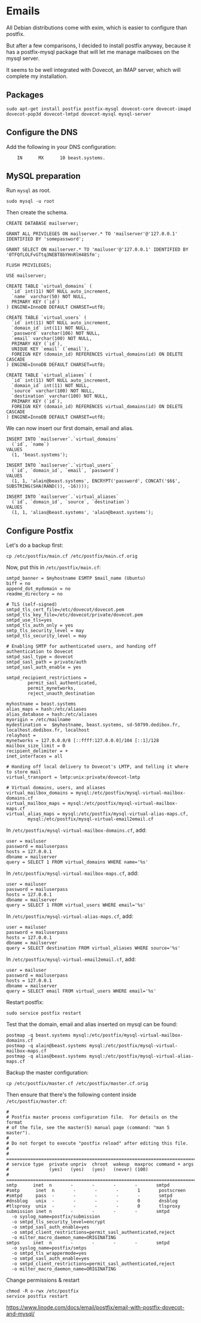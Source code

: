 # Emails

All Debian distributions come with exim, which is easier to configure than postfix.

But after a few comparisons, I decided to install postfix anyway, because it has a postfix-mysql package that will let me manage mailboxes on the mysql server.

It seems to be well integrated with Dovecot, an IMAP server, which will complete my installation.

## Packages

```
sudo apt-get install postfix postfix-mysql dovecot-core dovecot-imapd dovecot-pop3d dovecot-lmtpd dovecot-mysql mysql-server
```

## Configure the DNS

Add the following in your DNS configuration:

```
	IN      MX      10 beast.systems.
```

## MySQL preparation

Run `mysql` as root.

```
sudo mysql -u root
```

Then create the schema.

```mysql
CREATE DATABASE mailserver;

GRANT ALL PRIVILEGES ON mailserver.* TO 'mailserver'@'127.0.0.1' IDENTIFIED BY 'somepassword';

GRANT SELECT ON mailserver.* TO 'mailuser'@'127.0.0.1' IDENTIFIED BY '0TFQfLOLFvGTtq3NEBT8bYHnRlH48Sfm';

FLUSH PRIVILEGES;

USE mailserver;

CREATE TABLE `virtual_domains` (
  `id` int(11) NOT NULL auto_increment,
  `name` varchar(50) NOT NULL,
  PRIMARY KEY (`id`)
) ENGINE=InnoDB DEFAULT CHARSET=utf8;

CREATE TABLE `virtual_users` (
  `id` int(11) NOT NULL auto_increment,
  `domain_id` int(11) NOT NULL,
  `password` varchar(106) NOT NULL,
  `email` varchar(100) NOT NULL,
  PRIMARY KEY (`id`),
  UNIQUE KEY `email` (`email`),
  FOREIGN KEY (domain_id) REFERENCES virtual_domains(id) ON DELETE CASCADE
) ENGINE=InnoDB DEFAULT CHARSET=utf8;

CREATE TABLE `virtual_aliases` (
  `id` int(11) NOT NULL auto_increment,
  `domain_id` int(11) NOT NULL,
  `source` varchar(100) NOT NULL,
  `destination` varchar(100) NOT NULL,
  PRIMARY KEY (`id`),
  FOREIGN KEY (domain_id) REFERENCES virtual_domains(id) ON DELETE CASCADE
) ENGINE=InnoDB DEFAULT CHARSET=utf8;
```

We can now insert our first domain, email and alias.

```mysql
INSERT INTO `mailserver`.`virtual_domains`
  (`id`, `name`)
VALUES
  (1, 'beast.systems');

INSERT INTO `mailserver`.`virtual_users`
  (`id`, `domain_id`, `email`, `password`)
VALUES
  (1, 1, 'alain@beast.systems', ENCRYPT('password', CONCAT('$6$', SUBSTRING(SHA(RAND()), -16))));

INSERT INTO `mailserver`.`virtual_aliases`
  (`id`, `domain_id`, `source`, `destination`)
VALUES
  (1, 1, 'alias@beast.systems', 'alain@beast.systems');
```

## Configure Postfix

Let's do a backup first:

```
cp /etc/postfix/main.cf /etc/postfix/main.cf.orig
```

Now, put this in `/etc/postfix/main.cf`:

```
smtpd_banner = $myhostname ESMTP $mail_name (Ubuntu)
biff = no
append_dot_mydomain = no
readme_directory = no

# TLS (self-signed)
smtpd_tls_cert_file=/etc/dovecot/dovecot.pem
smtpd_tls_key_file=/etc/dovecot/private/dovecot.pem
smtpd_use_tls=yes
smtpd_tls_auth_only = yes
smtp_tls_security_level = may
smtpd_tls_security_level = may

# Enabling SMTP for authenticated users, and handing off authentication to Dovecot
smtpd_sasl_type = dovecot
smtpd_sasl_path = private/auth
smtpd_sasl_auth_enable = yes

smtpd_recipient_restrictions =
        permit_sasl_authenticated,
        permit_mynetworks,
        reject_unauth_destination

myhostname = beast.systems
alias_maps = hash:/etc/aliases
alias_database = hash:/etc/aliases
myorigin = /etc/mailname
mydestination =  $myhostname, beast.systems, sd-50799.dedibox.fr, localhost.dedibox.fr, localhost
relayhost =
mynetworks = 127.0.0.0/8 [::ffff:127.0.0.0]/104 [::1]/128
mailbox_size_limit = 0
recipient_delimiter = +
inet_interfaces = all

# Handing off local delivery to Dovecot's LMTP, and telling it where to store mail
virtual_transport = lmtp:unix:private/dovecot-lmtp

# Virtual domains, users, and aliases
virtual_mailbox_domains = mysql:/etc/postfix/mysql-virtual-mailbox-domains.cf
virtual_mailbox_maps = mysql:/etc/postfix/mysql-virtual-mailbox-maps.cf
virtual_alias_maps = mysql:/etc/postfix/mysql-virtual-alias-maps.cf,
        mysql:/etc/postfix/mysql-virtual-email2email.cf
```

In `/etc/postfix/mysql-virtual-mailbox-domains.cf`, add:

```mysql
user = mailuser
password = mailuserpass
hosts = 127.0.0.1
dbname = mailserver
query = SELECT 1 FROM virtual_domains WHERE name='%s'
```

In `/etc/postfix/mysql-virtual-mailbox-maps.cf`, add:

```mysql
user = mailuser
password = mailuserpass
hosts = 127.0.0.1
dbname = mailserver
query = SELECT 1 FROM virtual_users WHERE email='%s'
```

In `/etc/postfix/mysql-virtual-alias-maps.cf`, add:

```mysql
user = mailuser
password = mailuserpass
hosts = 127.0.0.1
dbname = mailserver
query = SELECT destination FROM virtual_aliases WHERE source='%s'
```

In `/etc/postfix/mysql-virtual-email2email.cf`, add:

```mysql
user = mailuser
password = mailuserpass
hosts = 127.0.0.1
dbname = mailserver
query = SELECT email FROM virtual_users WHERE email='%s'
```

Restart postfix:

```
sudo service postfix restart
```

Test that the domain, email and alias inserted on mysql can be found:

```
postmap -q beast.systems mysql:/etc/postfix/mysql-virtual-mailbox-domains.cf
postmap -q alain@beast.systems mysql:/etc/postfix/mysql-virtual-mailbox-maps.cf
postmap -q alias@beast.systems mysql:/etc/postfix/mysql-virtual-alias-maps.cf
```

Backup the master configuration:

```
cp /etc/postfix/master.cf /etc/postfix/master.cf.orig
```

Then ensure that there's the following content inside `/etc/postfix/master.cf`:

```
#
# Postfix master process configuration file.  For details on the format
# of the file, see the master(5) manual page (command: "man 5 master").
#
# Do not forget to execute "postfix reload" after editing this file.
#
# ==========================================================================
# service type  private unpriv  chroot  wakeup  maxproc command + args
#               (yes)   (yes)   (yes)   (never) (100)
# ==========================================================================
smtp      inet  n       -       -       -       -       smtpd
#smtp      inet  n       -       -       -       1       postscreen
#smtpd     pass  -       -       -       -       -       smtpd
#dnsblog   unix  -       -       -       -       0       dnsblog
#tlsproxy  unix  -       -       -       -       0       tlsproxy
submission inet n       -       -       -       -       smtpd
  -o syslog_name=postfix/submission
  -o smtpd_tls_security_level=encrypt
  -o smtpd_sasl_auth_enable=yes
  -o smtpd_client_restrictions=permit_sasl_authenticated,reject
  -o milter_macro_daemon_name=ORIGINATING
smtps     inet  n       -       -       -       -       smtpd
  -o syslog_name=postfix/smtps
  -o smtpd_tls_wrappermode=yes
  -o smtpd_sasl_auth_enable=yes
  -o smtpd_client_restrictions=permit_sasl_authenticated,reject
  -o milter_macro_daemon_name=ORIGINATING
```

Change permissions & restart

```
chmod -R o-rwx /etc/postfix
service postfix restart
```


https://www.linode.com/docs/email/postfix/email-with-postfix-dovecot-and-mysql/

